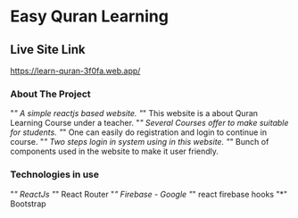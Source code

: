 # Easy Quran Learning



## Live Site Link

https://learn-quran-3f0fa.web.app/

### About The Project
"*" A simple reactjs based website.
"*" This website is a about Quran Learning Course under a teacher.
"*" Several Courses offer to make suitable for students.
"*" One can easily do registration and login to continue in course.
"*" Two steps login in system using in this website.
"*" Bunch of components used in the website to make it user friendly.

### Technologies in use

"*" ReactJs
"*" React Router
"*" Firebase - Google
"*" react firebase hooks
"*" Bootstrap
